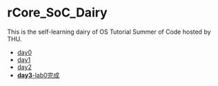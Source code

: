 # rCore_SoC_Dairy
This is the self-learning dairy of OS Tutorial Summer of Code hosted by THU.
- [day0](https://github.com/JohnWestonNull/rCore_SoC_Dairy/blob/master/entry/day0.md)
- [day1](https://github.com/JohnWestonNull/rCore_SoC_Dairy/blob/master/entry/day1.md)
- [day2](https://github.com/JohnWestonNull/rCore_SoC_Dairy/blob/master/entry/day2.md)
- [**day3**-lab0完成](https://github.com/JohnWestonNull/rCore_SoC_Dairy/blob/master/entry/day3.md)


